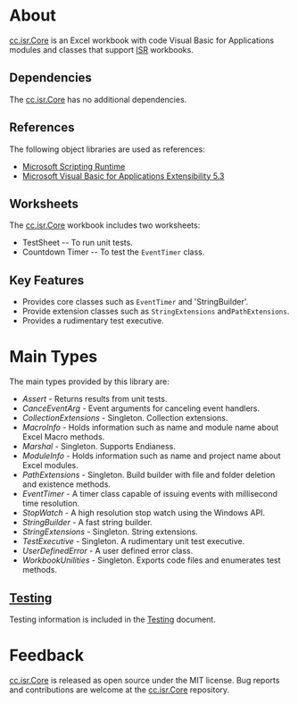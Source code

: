 # About

[cc.isr.Core] is an Excel workbook with code Visual Basic for Applications modules and classes that support [ISR] workbooks.

## Dependencies

The [cc.isr.Core] has no additional dependencies.

## References

The following object libraries are used as references:

* [Microsoft Scripting Runtime]
* [Microsoft Visual Basic for Applications Extensibility 5.3]

## Worksheets

The [cc.isr.Core] workbook includes two worksheets: 

* TestSheet -- To run unit tests.
* Countdown Timer -- To test the `EventTimer` class.

## Key Features

* Provides core classes such as `EventTimer` and 'StringBuilder'.
* Provide extension classes such as `StringExtensions` and`PathExtensions`.
* Provides a rudimentary test executive.

# Main Types

The main types provided by this library are:

* _Assert_ - Returns results from unit tests.
* _CanceEventArg_ - Event arguments for canceling event handlers.
* _CollectionExtensions_ - Singleton. Collection extensions.
* _MacroInfo_ - Holds information such as name and module name about Excel Macro methods.
* _Marshal_ - Singleton. Supports Endianess.
* _ModuleInfo_ - Holds information such as name and project name about Excel modules.
* _PathExtensions_ - Singleton. Build builder with  file and folder deletion and existence methods.
* _EventTimer_ - A timer class capable of issuing events with millisecond time resolution.
* _StopWatch_ - A high resolution stop watch using the Windows API.
* _StringBuilder_ - A fast string builder.
* _StringExtensions_ - Singleton. String extensions.
* _TestExecutive_ - Singleton. A rudimentary unit test executive.
* _UserDefinedError_ - A user defined error class.
* _WorkbookUnilities_ - Singleton. Exports code files and enumerates test methods.

## [Testing]

Testing information is included in the [Testing] document.

# Feedback

[cc.isr.Core] is released as open source under the MIT license.
Bug reports and contributions are welcome at the [cc.isr.Core] repository.

[cc.isr.Core]: https://github.com/ATECoder/vba.iot.tcp/src/core
[Testing]: ./cc.isr.core.testing.md

[ISR]: https://www.integratedscientificresources.com

[Microsoft Scripting Runtime]: c:\windows\system32\scrrun.dll
[Microsoft Visual Basic for Applications Extensibility 5.3]: <c:/program&#32;files/common&#32;files/microsoft&#32;shared/vba/vba7.1/vbeui.dll>

